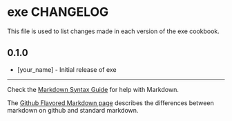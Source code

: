 # exe CHANGELOG

This file is used to list changes made in each version of the exe cookbook.

## 0.1.0
- [your_name] - Initial release of exe

- - -
Check the [Markdown Syntax Guide](http://daringfireball.net/projects/markdown/syntax) for help with Markdown.

The [Github Flavored Markdown page](http://github.github.com/github-flavored-markdown/) describes the differences between markdown on github and standard markdown.
